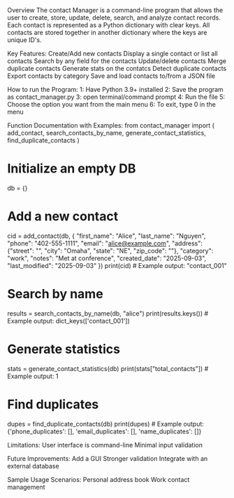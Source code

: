Overview
The contact Manager is a command-line program that allows the user to create, store, update, delete, search, and analyze contact records. Each contact is represented as a Python dictionary with clear keys. All contacts are stored together in another dictionary where the keys are unique ID's. 

Key Features: 
Create/Add new contacts
Display a single contact or list all contacts
Search by any field for the contacts
Update/delete contacts
Merge duplicate contacts
Generate stats on the contatcs
Detect duplicate contacts
Export contacts by category
Save and load contacts to/from a JSON file

How to run the Program: 
1: Have Python 3.9+ installed
2: Save the program as contact_manager.py
3: open terminal/command prompt
4: Run the file
5: Choose the option you want from the main menu
6: To exit, type 0 in the menu

Function Documentation with Examples: 
from contact_manager import (
    add_contact, search_contacts_by_name, generate_contact_statistics, find_duplicate_contacts
)

# Initialize an empty DB
db = {}

# Add a new contact
cid = add_contact(db, {
    "first_name": "Alice",
    "last_name": "Nguyen",
    "phone": "402-555-1111",
    "email": "alice@example.com",
    "address": {"street": "", "city": "Omaha", "state": "NE", "zip_code": ""},
    "category": "work",
    "notes": "Met at conference",
    "created_date": "2025-09-03",
    "last_modified": "2025-09-03"
})
print(cid)   # Example output: "contact_001"

# Search by name
results = search_contacts_by_name(db, "alice")
print(results.keys())   # Example output: dict_keys(['contact_001'])

# Generate statistics
stats = generate_contact_statistics(db)
print(stats["total_contacts"])   # Example output: 1

# Find duplicates
dupes = find_duplicate_contacts(db)
print(dupes)   # Example output: {'phone_duplicates': [], 'email_duplicates': [], 'name_duplicates': []}

Limitations: 
User interface is command-line
Minimal input validation

Future Improvements:
Add a GUI
Stronger validation
Integrate with an external database

Sample Usage Scenarios: 
Personal address book
Work contact management
